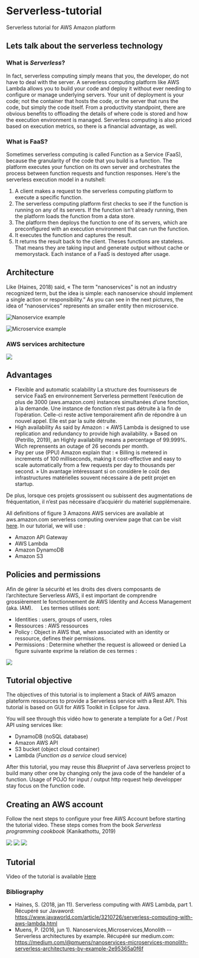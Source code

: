 # Serverless-tutorial
Serverless tutorial for AWS Amazon platform

## Lets talk about the serverless technology

### What is *Serverless*?

In fact, serverless computing simply means that you, the developer, do not have to deal with the server. A serverless computing platform like AWS Lambda allows you to build your code and deploy it without ever needing to configure or manage underlying servers. Your unit of deployment is your code; not the container that hosts the code, or the server that runs the code, but simply the code itself. From a productivity standpoint, there are obvious benefits to offloading the details of where code is stored and how the execution environment is managed. Serverless computing is also priced based on execution metrics, so there is a financial advantage, as well. 

### What is FaaS?

Sometimes serverless computing is called Function as a Service (FaaS), because the granularity of the code that you build is a function. The platform executes your function on its own server and orchestrates the process between function requests and function responses.
Here's the serverless execution model in a nutshell:
1.	A client makes a request to the serverless computing platform to execute a specific function.
2.	The serverless computing platform first checks to see if the function is running on any of its servers. If the function isn't already running, then the platform loads the function from a data store.
3.	The platform then deploys the function to one of its servers, which are preconfigured with an execution environment that can run the function.
4.	It executes the function and captures the result.
5.	It returns the result back to the client.
Theses functions are stateless. That means they are taking input and generate output without cache or memorystack. Each instance of a FaaS is destoyed after usage.

## Architecture

Like (Haines, 2018) said, « The term "nanoservices" is not an industry recognized term, but the idea is simple: each nanoservice should implement a single action or responsibility.”
As you can see in the next pictures, the idea of “nanoservices” represents an smaller entity then microservice. 

![Nanoservice example](https://github.com/team35mazda/Serverless-tutorial/blob/master/Tutorial%20assets/nanoservices.png)

![Microservice example](https://github.com/team35mazda/Serverless-tutorial/blob/master/Tutorial%20assets/Microservices.png)

### AWS services architecture

![](https://github.com/team35mazda/Serverless-tutorial/blob/master/Tutorial%20assets/AWSDeploymentDiagram.png)



## Advantages

-	Flexible and automatic scalability
La structure des fournisseurs de service FaaS en environnement Serverless permettent l’exécution de plus de 3000 (aws.amazon.com) instances simultanées d’une fonction, à la demande. Une instance de fonction n’est pas détruite à la fin de l’opération. Celle-ci reste active temporairement afin de répondre à un nouvel appel. Elle est par la suite détruite.
-	High availability
As said by Amazon : « AWS Lambda is designed to use replication and redundancy to provide high availability. » Based on (Petrillo, 2019), an Highly availability means a percentage of 99.999%. Wich reprensents an outage of 26 seconds per month.
-	Pay per use (PPU) 
Amazon explain that : « Billing is metered in increments of 100 milliseconds, making it cost-effective and easy to scale automatically from a few requests per day to thousands per second. » 
Un avantage intéresssant si on considère le coût des infrastructures matérielles souvent nécessaire à de petit projet en startup.

De plus, lorsque ces projets grossissent ou subissent des augmentations de fréquentation, il n’est pas nécessaire d’acquiérir du matériel supplémenaire.

All definitions of figure 3 Amazons AWS services are available at aws.amazon.com serverless computing overview page that can be visit [here](https://aws.amazon.com/serverless/?nc1=h_ls).
In our tutorial, we will use :
-	Amazon API Gateway
-	AWS Lambda
-	Amazon DynamoDB
-	Amazon S3

## Policies and permissions
Afin de gérer la sécurité et les droits des divers composants de l’architecture Serverless AWS, il est important de comprendre grossièrement le fonctionnement de AWS Identity and Access Management (aka. IAM).
 
Les termes utilisés sont:
-	Identities : users, groups of users, roles
-	Ressources : AWS ressources
-	Policy : Object in AWS that, when associated with an identity or ressource, defines their permissions.
-	 Permissions : Determine whether the request is alloweed or denied
La figure suivante exprime la relation de ces termes :

![](https://github.com/team35mazda/Serverless-tutorial/blob/master/Tutorial%20assets/AWSRoleDiagram.png)





## Tutorial objective
The objectives of this tutorial is to implement a Stack of AWS amazon plateform ressources to provide a Serverless service with a Rest API. This tutorial is based on GUI for AWS Toolkit in Eclipse for Java.

You will see through this vidéo how to generate a template for a Get / Post API using services like:
- DynamoDB (noSQL database)
- Amazon AWS API
- S3 bucket (object cloud container)
- Lambda (*Function as a service* cloud service)

After this tutorial, you may reuse this *Blueprint* of Java serverless project to build many other one by changing only the java code of the handeler of a function. Usage of POJO for input / output http request help developper stay focus on the function code.

## Creating an AWS account

Follow the next steps to configure your free AWS Account before starting the tutorial video. These steps comes from the book *Serverless programming cookbook* (Kanikathottu, 2019)

![](https://github.com/team35mazda/Serverless-tutorial/blob/master/Tutorial%20assets/howto1.png)
![](https://github.com/team35mazda/Serverless-tutorial/blob/master/Tutorial%20assets/howto2.png)
![](https://github.com/team35mazda/Serverless-tutorial/blob/master/Tutorial%20assets/howto3.png)


## Tutorial
Video of the tutorial is available [Here](https://youtu.be/7YXbP4EtYwU)

### Bibliography

- Haines, S. (2018, jan 11). Serverless computing with AWS Lambda, part 1. Récupéré sur Javaword: https://www.javaworld.com/article/3210726/serverless-computing-with-aws-lambda.html
- Muens, P. (2016, jun 1). Nanoservices,Microservices,Monolith -- Serverless architectures by example. Récupéré sur medium.com: https://medium.com/@pmuens/nanoservices-microservices-monolith-serverless-architectures-by-example-2e95365a0f6f



